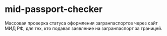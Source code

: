 # mid-passport-checker
Массовая проверка статуса оформления загранпаспортов через сайт МИД РФ, для тех, кто подавал заявление на загранпаспорт за границей.
